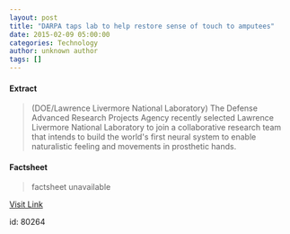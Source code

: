 ```yaml
---
layout: post
title: "DARPA taps lab to help restore sense of touch to amputees"
date: 2015-02-09 05:00:00
categories: Technology
author: unknown author
tags: []
---
```



#### Extract
>(DOE/Lawrence Livermore National Laboratory) The Defense Advanced Research Projects Agency recently selected Lawrence Livermore National Laboratory to join a collaborative research team that intends to build the world's first neural system to enable naturalistic feeling and movements in prosthetic hands.

#### Factsheet
>factsheet unavailable

[Visit Link](http://www.eurekalert.org/pub_releases/2015-02/dlnl-dtl020915.php)

id:   80264

